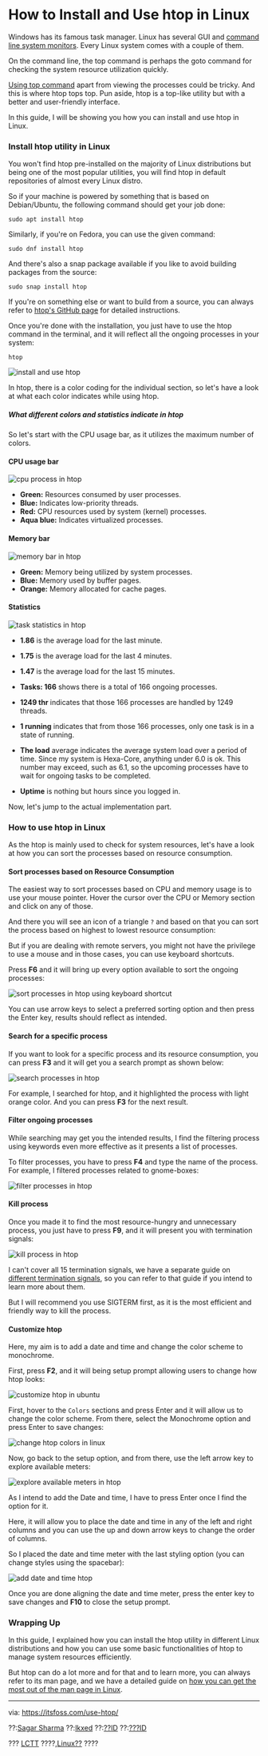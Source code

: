 [#]: subject: "How to Install and Use htop in Linux"
[#]: via: "https://itsfoss.com/use-htop/"
[#]: author: "Sagar Sharma https://itsfoss.com/author/sagar/"
[#]: collector: "lkxed"
[#]: translator: " "
[#]: reviewer: " "
[#]: publisher: " "
[#]: url: " "

How to Install and Use htop in Linux
======

Windows has its famous task manager. Linux has several GUI and [command line system monitors][1]. Every Linux system comes with a couple of them.

On the command line, the top command is perhaps the goto command for checking the system resource utilization quickly.

[Using top command][2] apart from viewing the processes could be tricky. And this is where htop tops top. Pun aside, htop is a top-like utility but with a better and user-friendly interface.

In this guide, I will be showing you how you can install and use htop in Linux.

### Install htop utility in Linux

You won't find htop pre-installed on the majority of Linux distributions but being one of the most popular utilities, you will find htop in default repositories of almost every Linux distro. 

So if your machine is powered by something that is based on Debian/Ubuntu, the following command should get your job done:

```
sudo apt install htop
```

Similarly, if you're on Fedora, you can use the given command:

```
sudo dnf install htop
```

And there's also a snap package available if you like to avoid building packages from the source:

```
sudo snap install htop
```

If you're on something else or want to build from a source, you can always refer to [htop's GitHub page][3] for detailed instructions. 

Once you're done with the installation, you just have to use the htop command in the terminal, and it will reflect all the ongoing processes in your system: 

```
htop
```

![install and use htop][4]

In htop, there is a color coding for the individual section, so let's have a look at what each color indicates while using htop.

##### What different colors and statistics indicate in htop

So let's start with the CPU usage bar, as it utilizes the maximum number of colors.

#### CPU usage bar

![cpu process in htop][5]

- **Green:** Resources consumed by user processes.
- **Blue:** Indicates low-priority threads.
- **Red:** CPU resources used by system (kernel) processes.
- **Aqua blue:** Indicates virtualized processes.

#### Memory bar

![memory bar in htop][6]

- **Green:** Memory being utilized by system processes.
- **Blue:** Memory used by buffer pages.
- **Orange:** Memory allocated for cache pages.

#### Statistics

![task statistics in htop][7]

- **1.86** is the average load for the last minute.
- **1.75** is the average load for the last 4 minutes.
- **1.47** is the average load for the last 15 minutes.

- **Tasks: 166** shows there is a total of 166 ongoing processes.
- **1249 thr** indicates that those 166 processes are handled by 1249 threads.
- **1 running** indicates that from those 166 processes, only one task is in a state of running.
- **The load** average indicates the average system load over a period of time. Since my system is Hexa-Core, anything under 6.0 is ok. This number may exceed, such as 6.1, so the upcoming processes have to wait for ongoing tasks to be completed.
- **Uptime** is nothing but hours since you logged in.

Now, let's jump to the actual implementation part.

### How to use htop in Linux

As the htop is mainly used to check for system resources, let's have a look at how you can sort the processes based on resource consumption.

#### Sort processes based on Resource Consumption

The easiest way to sort processes based on CPU and memory usage is to use your mouse pointer. Hover the cursor over the CPU or Memory section and click on any of those.

And there you will see an icon of a triangle `?` and based on that you can sort the process based on highest to lowest resource consumption:

But if you are dealing with remote servers, you might not have the privilege to use a mouse and in those cases, you can use keyboard shortcuts. 

Press **F6** and it will bring up every option available to sort the ongoing processes: 

![sort processes in htop using keyboard shortcut][8]

You can use arrow keys to select a preferred sorting option and then press the Enter key, results should reflect as intended.

#### Search for a specific process

If you want to look for a specific process and its resource consumption, you can press **F3** and it will get you a search prompt as shown below:

![search processes in htop][9]

For example, I searched for htop, and it highlighted the process with light orange color. And you can press **F3** for the next result.

#### Filter ongoing processes

While searching may get you the intended results, I find the filtering process using keywords even more effective as it presents a list of processes. 

To filter processes, you have to press **F4** and type the name of the process. For example, I filtered processes related to gnome-boxes:

![filter processes in htop][10]

#### Kill process

Once you made it to find the most resource-hungry and unnecessary process, you just have to press **F9**, and it will present you with termination signals:

![kill process in htop][11]

I can't cover all 15 termination signals, we have a separate guide on [different termination signals][12], so you can refer to that guide if you intend to learn more about them. 

But I will recommend you use SIGTERM first, as it is the most efficient and friendly way to kill the process.

#### Customize htop

Here, my aim is to add a date and time and change the color scheme to monochrome.

First, press **F2**, and it will being setup prompt allowing users to change how htop looks:

![customize htop in ubuntu][13]

First, hover to the `Colors` sections and press Enter and it will allow us to change the color scheme. From there, select the Monochrome option and press Enter to save changes:

![change htop colors in linux][14]

Now, go back to the setup option, and from there, use the left arrow key to explore available meters:

![explore available meters in htop][15]

As I intend to add the Date and time, I have to press Enter once I find the option for it. 

Here, it will allow you to place the date and time in any of the left and right columns and you can use the up and down arrow keys to change the order of columns.

So I placed the date and time meter with the last styling option (you can change styles using the spacebar):

![add date and time htop][16]

Once you are done aligning the date and time meter, press the enter key to save changes and **F10** to close the setup prompt.

### Wrapping Up

In this guide, I explained how you can install the htop utility in different Linux distributions and how you can use some basic functionalities of htop to manage system resources efficiently. 

But htop can do a lot more and for that and to learn more, you can always refer to its man page, and we have a detailed guide on [how you can get the most out of the man page in Linux][17].

--------------------------------------------------------------------------------

via: https://itsfoss.com/use-htop/

??:[Sagar Sharma][a]
??:[lkxed][b]
??:[??ID](https://github.com/??ID)
??:[???ID](https://github.com/???ID)

??? [LCTT](https://github.com/LCTT/TranslateProject) ????,[Linux??](https://linux.cn/) ????

[a]: https://itsfoss.com/author/sagar/
[b]: https://github.com/lkxed
[1]: https://itsfoss.com/linux-system-monitoring-tools/
[2]: https://linuxhandbook.com/top-command/
[3]: https://github.com/htop-dev/htop
[4]: https://itsfoss.com/wp-content/uploads/2022/11/install-and-use-htop.png
[5]: https://itsfoss.com/wp-content/uploads/2022/11/cpu-process-in-htop-1.png
[6]: https://itsfoss.com/wp-content/uploads/2022/11/memory-bar-in-htop.png
[7]: https://itsfoss.com/wp-content/uploads/2022/11/task-statistics-in-htop.png
[8]: https://itsfoss.com/wp-content/uploads/2022/11/sort-processes-in-htop-using-keyboard-shortcut.png
[9]: https://itsfoss.com/wp-content/uploads/2022/11/search-processes-in-htop.png
[10]: https://itsfoss.com/wp-content/uploads/2022/11/filter-processes-in-htop.png
[11]: https://itsfoss.com/wp-content/uploads/2022/11/kill-process-in-htop.png
[12]: https://linuxhandbook.com/termination-signals/
[13]: https://itsfoss.com/wp-content/uploads/2022/11/customize-htop-in-ubuntu.png
[14]: https://itsfoss.com/wp-content/uploads/2022/11/change-htop-colors-in-linux.png
[15]: https://itsfoss.com/wp-content/uploads/2022/11/explore-available-meters-in-htop.png
[16]: https://itsfoss.com/wp-content/uploads/2022/11/add-date-and-time-htop.png
[17]: https://linuxhandbook.com/man-pages/

